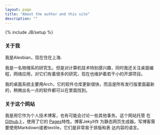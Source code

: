 ```yaml
---
layout: page
title: "About the author and this site"
description: ""
---
```

{% include JB/setup %}
### 关于我
我是Alexbian，现在住在上海.

我是一名物理系的研究生。但是对计算机技术特别感兴趣，同时我还关注桌面编
程，网络应用，对它们有着很多的研究，现在也维护着若干小的开源项目。   

我的桌面系统主要用Arch，它的软件仓库更新很快，而且是所有发行版里面最新的，稍微出名一点的软件都可以在里面找到。

### 关于这个网站
我是用它作为个人技术博客，也有可能会讨论一些其他事务。这个网站托管
在[Github](http://github.com/)上，使用了它的
[Pages](http://github.com/blog/272-github-pages)特性。博客Jekyll作
为静态网页生成器。写博客需要使用Markdown或者textile，它们是非常易于排版和表
达内容的语言。
